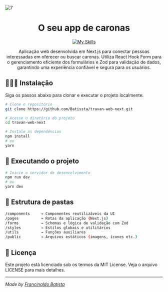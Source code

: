 ![7](https://github.com/user-attachments/assets/3b010930-160b-413c-bc99-c14601aed249)
<div align="center">

  # O seu app de caronas
  
  [![My Skills](https://skillicons.dev/icons?i=nextjs,react,typescript,git,github)](https://skillicons.dev)
  

Aplicação web desenvolvida em Next.js para conectar pessoas interessadas em oferecer ou buscar caronas. Utiliza React Hook Form para o gerenciamento eficiente dos formulários e Zod para validação de dados, garantindo uma experiência confiável e segura para os usuários.

</div>

## 🧙🏽‍♂️ Instalação

Siga os passos abaixo para clonar e executar o projeto localmente:

```bash
# Clone o repositório
git clone https://github.com/Batissta/travan-web-next.git

# Acesse o diretório do projeto
cd travan-web-next

# Instale as dependências
npm install
# ou
yarn

```

## 🚀 Executando o projeto

```bash
# Inicie o servidor de desenvolvimento
npm run dev
# ou
yarn dev
```

## 📁 Estrutura de pastas

```bash
/components     → Componentes reutilizáveis da UI  
/pages          → Rotas da aplicação (Next.js)  
/forms          → Schemas e lógica de validação com Zod  
/styles         → Estilos globais e utilitários  
/utils          → Funções auxiliares  
/public         → Arquivos estáticos (imagens, ícones etc.)  
```

## 📄 Licença

Este projeto está licenciado sob os termos da MIT License. Veja o arquivo LICENSE para mais detalhes.

___

_Made by [Francinaldo Batista](https://linkedin.com/in/francinaldobatista)_
